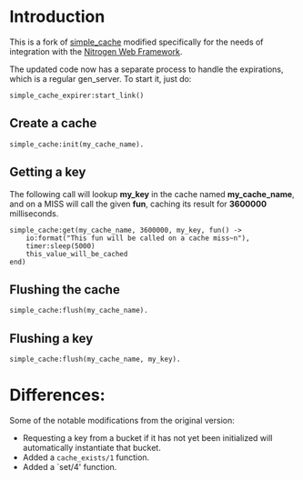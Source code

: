 # Introduction

This is a fork of [simple_cache](https://github.com/marcelog/simple_cache)
modified specifically for the needs of integration with the [Nitrogen Web
Framework](http://nitrogenproject.com).


The updated code now has a separate process to handle the expirations, which is
a regular gen_server. To start it, just do:

    simple_cache_expirer:start_link()

## Create a cache

    simple_cache:init(my_cache_name).

## Getting a key

The following call will lookup **my\_key** in the cache named **my\_cache\_name**, and on
a MISS will call the given **fun**, caching its result for **3600000** milliseconds.

    simple_cache:get(my_cache_name, 3600000, my_key, fun() ->
        io:format("This fun will be called on a cache miss~n"),
        timer:sleep(5000)
        this_value_will_be_cached
    end)

## Flushing the cache

    simple_cache:flush(my_cache_name).

## Flushing a key

    simple_cache:flush(my_cache_name, my_key).

# Differences:

Some of the notable modifications from the original version:

+ Requesting a key from a bucket if it has not yet been initialized will
  automatically instantiate that bucket.
+ Added a `cache_exists/1` function.
+ Added a `set/4' function.
